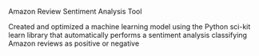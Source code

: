 Amazon Review Sentiment Analysis Tool


Created and optimized a machine learning model using the Python sci-kit learn library that
automatically performs a sentiment analysis classifying Amazon reviews as positive or negative
